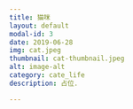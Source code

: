 ```yaml
---
title: 猫咪
layout: default
modal-id: 3
date: 2019-06-28
img: cat.jpeg
thumbnail: cat-thumbnail.jpeg
alt: image-alt
category: cate_life
description: 占位.

---
```


